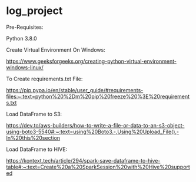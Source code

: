 # log_project

Pre-Requisites:

Python 3.8.0


Create Virtual Environment On Windows:

https://www.geeksforgeeks.org/creating-python-virtual-environment-windows-linux/

To Create requirements.txt File:

https://pip.pypa.io/en/stable/user_guide/#requirements-files:~:text=python%20%2Dm%20pip%20freeze%20%3E%20requirements.txt

Load DataFrame to S3:

https://dev.to/aws-builders/how-to-write-a-file-or-data-to-an-s3-object-using-boto3-5540#:~:text=using%20Boto3.-,Using%20Upload_File(),-In%20this%20section

Load DataFrame to HIVE:

https://kontext.tech/article/294/spark-save-dataframe-to-hive-table#:~:text=Create%20a%20SparkSession%20with%20Hive%20supported
